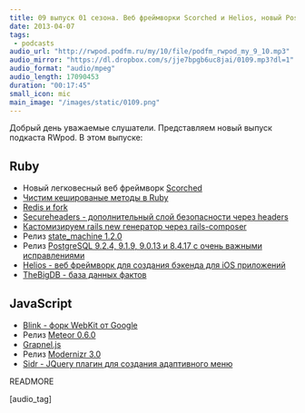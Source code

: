 ```yaml
---
title: 09 выпуск 01 сезона. Веб фреймворки Scorched и Helios, новый PostgreSQL, TheBigDB, Meteor 0.6.0 и прочее
date: 2013-04-07
tags:
 - podcasts
audio_url: "http://rwpod.podfm.ru/my/10/file/podfm_rwpod_my_9_10.mp3"
audio_mirror: "https://dl.dropbox.com/s/jje7bpgb6uc8jai/0109.mp3?dl=1"
audio_format: "audio/mpeg"
audio_length: 17090453
duration: "00:17:45"
small_icon: mic
main_image: "/images/static/0109.png"
---
```


Добрый день уважаемые слушатели. Представляем новый выпуск подкаста RWpod. В этом выпуске:

## Ruby

 - Новый легковесный веб фреймворк [Scorched](http://scorchedrb.com/)
 - [Чистим кешированые методы в Ruby](http://charlie.bz/blog/things-that-clear-rubys-method-cache)
 - [Redis и fork](http://marianovalles.wordpress.com/2013/04/01/redis-you-shall-never-be-blamed/)
 - [Secureheaders - дополнительный слой безопасности через headers](https://github.com/twitter/secureheaders)
 - [Кастомизируем rails new генератор через rails-composer](http://railsapps.github.io/rails-composer/)
 - Релиз [state_machine 1.2.0](https://github.com/pluginaweek/state_machine/blob/v1.2.0/CHANGELOG.md)
 - Релиз [PostgreSQL 9.2.4, 9.1.9, 9.0.13 и 8.4.17 с очень важными исправлениями](http://www.postgresql.org/about/news/1456/)
 - [Helios - веб фреймворк для создания бэкенда для iOS приложений](http://helios.io/)
 - [TheBigDB - база данных фактов](http://thebigdb.com/)

## JavaScript

 - [Blink - форк WebKit от Google](http://blog.chromium.org/2013/04/blink-rendering-engine-for-chromium.html)
 - Релиз [Meteor 0.6.0](https://github.com/meteor/meteor/blob/devel/History.md)
 - [Grapnel.js](https://github.com/gregsabia/Grapnel.js)
 - Релиз [Modernizr 3.0](http://modernizr.com/news/modernizr-v3-stickers-diversity/)
 - [Sidr - JQuery плагин для создания адаптивного меню](http://www.berriart.com/sidr/)


READMORE

[audio_tag]